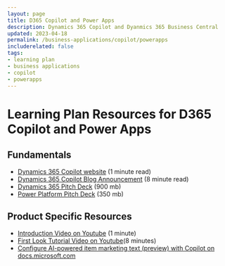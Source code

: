 ```yaml
---
layout: page
title: D365 Copilot and Power Apps
description: Dynamics 365 Copilot and Dyanmics 365 Business Central
updated: 2023-04-18
permalink: /business-applications/copilot/powerapps
includerelated: false
tags:
- learning plan
- business applications
- copilot
- powerapps
---
```


# Learning Plan Resources for D365 Copilot and Power Apps

## **Fundamentals** 

* <a href="https://www.microsoft.com/en-us/ai/dynamics-365-ai" target="_blank">Dynamics 365 Copilot website<a/> (1 minute read)
* <a href="https://cloudblogs.microsoft.com/dynamics365/bdm/2023/03/06/introducing-microsoft-dynamics-365-copilot-bringing-next-generation-ai-to-every-line-of-business" target="_blank">Dynamics 365 Copilot Blog Announcement<a/> (8 minute read)
* <a href="https://transform.microsoft.com/download?assetname=assets/Business%20Applications%20AI%20Seller%20Pitch%20Deck.pptx&download=1/" target="_blank">Dynamics 365 Pitch Deck<a/> (900 mb)
* <a href="https://transform.microsoft.com/modernwork/download?assetname=assets%2FLow%20Code%20%2B%20AI%20Pitch%20Deck.pptx&download=1" target="_blank">Power Platform Pitch Deck<a/> (350 mb)

## **Product Specific Resources** 

* <a href="https://www.youtube.com/watch?v=TOsRhrSXohY" target="_blank">Introduction Video on Youtube<a/><a/> (1 minute)
* <a href="https://www.youtube.com/watch?v=nwr6I_Mxrns" target="_blank">First Look Tutorial Video on Youtube<a/>(8 minutes)
* <a href="https://learn.microsoft.com/en-us/dynamics365/business-central/enable-ai" target="_blank">Configure AI-powered item marketing text (preview) with Copilot on docs.microsoft.com
